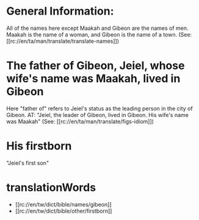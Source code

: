 # General Information:

All of the names here except Maakah and Gibeon are the names of men. Maakah is the name of a woman, and Gibeon is the name of a town. (See: [[rc://en/ta/man/translate/translate-names]])

# The father of Gibeon, Jeiel, whose wife's name was Maakah, lived in Gibeon

Here "father of" refers to Jeiel's status as the leading person in the city of Gibeon. AT: "Jeiel, the leader of Gibeon, lived in Gibeon. His wife's name was Maakah" (See: [[rc://en/ta/man/translate/figs-idiom]])

# His firstborn

"Jeiel's first son"

# translationWords

* [[rc://en/tw/dict/bible/names/gibeon]]
* [[rc://en/tw/dict/bible/other/firstborn]]
